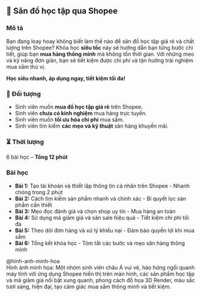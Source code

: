 ## 📌 Săn đồ học tập qua Shopee

### Mô tả  
Bạn đang loay hoay không biết làm thế nào để săn đồ học tập giá rẻ và chất lượng trên Shopee? Khóa học **siêu tốc** này sẽ hướng dẫn bạn từng bước chi tiết, giúp bạn **mua hàng thông minh** mà không tốn thời gian. Với những mẹo và kỹ năng đơn giản, bạn sẽ tiết kiệm được chi phí và tận hưởng trải nghiệm mua sắm thú vị.  

**Học siêu nhanh, áp dụng ngay, tiết kiệm tối đa!**  

### 🎯 Đối tượng  
- Sinh viên muốn **mua đồ học tập giá rẻ** trên Shopee.  
- Sinh viên **chưa có kinh nghiệm** mua hàng trực tuyến.  
- Sinh viên muốn **tối ưu hóa chi phí** mua sắm.  
- Sinh viên tìm kiếm **các mẹo và kỹ thuật** săn hàng khuyến mãi.  

### ⏳ Thời lượng  
6 bài học – **Tổng 12 phút**  

### Bài học  
- **Bài 1:** Tạo tài khoản và thiết lập thông tin cá nhân trên Shopee - Nhanh chóng trong 2 phút  
- **Bài 2:** Cách tìm kiếm sản phẩm nhanh và chính xác - Bí quyết lọc sản phẩm cần thiết  
- **Bài 3:** Mẹo đọc đánh giá và chọn shop uy tín - Mua hàng an toàn  
- **Bài 4:** Sử dụng mã giảm giá và săn sale hiệu quả - Tiết kiệm chi phí tối đa  
- **Bài 5:** Theo dõi đơn hàng và xử lý khiếu nại - Đảm bảo quyền lợi khi mua sắm  
- **Bài 6:** Tổng kết khóa học - Tóm tắt các bước và mẹo săn hàng thông minh  

@hinh-anh-minh-hoa  
Hình ảnh minh họa: Một nhóm sinh viên châu Á vui vẻ, hào hứng ngồi quanh máy tính với ứng dụng Shopee hiển thị trên màn hình, các sản phẩm học tập và mã giảm giá nổi bật xung quanh, phong cách đồ họa 3D Render, màu sắc tươi sáng, hiện đại, tạo cảm giác mua sắm thông minh và tiết kiệm.
